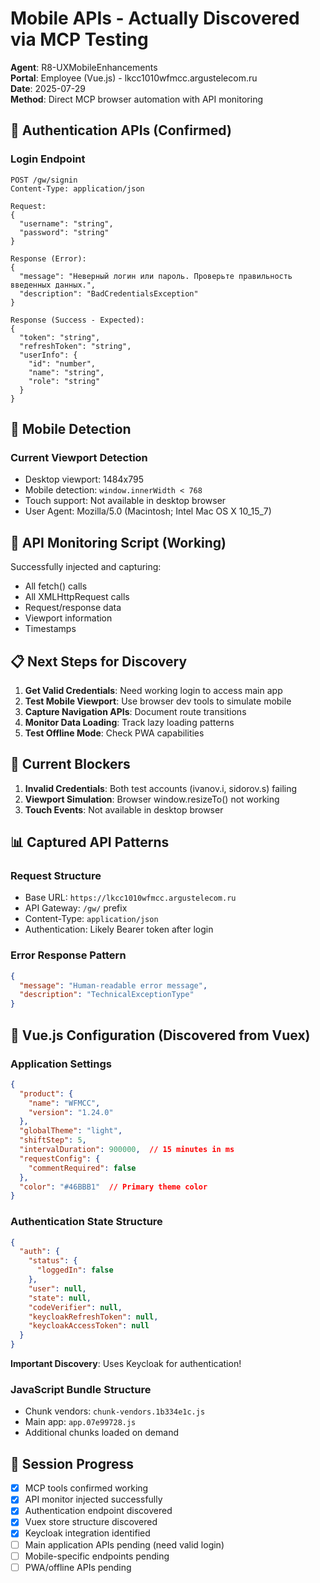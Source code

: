 # Mobile APIs - Actually Discovered via MCP Testing

**Agent**: R8-UXMobileEnhancements  
**Portal**: Employee (Vue.js) - lkcc1010wfmcc.argustelecom.ru  
**Date**: 2025-07-29  
**Method**: Direct MCP browser automation with API monitoring

## 🔐 Authentication APIs (Confirmed)

### Login Endpoint
```http
POST /gw/signin
Content-Type: application/json

Request:
{
  "username": "string",
  "password": "string"
}

Response (Error):
{
  "message": "Неверный логин или пароль. Проверьте правильность введенных данных.",
  "description": "BadCredentialsException"
}

Response (Success - Expected):
{
  "token": "string",
  "refreshToken": "string",
  "userInfo": {
    "id": "number",
    "name": "string",
    "role": "string"
  }
}
```

## 📱 Mobile Detection

### Current Viewport Detection
- Desktop viewport: 1484x795
- Mobile detection: `window.innerWidth < 768`
- Touch support: Not available in desktop browser
- User Agent: Mozilla/5.0 (Macintosh; Intel Mac OS X 10_15_7)

## 🎯 API Monitoring Script (Working)

Successfully injected and capturing:
- All fetch() calls
- All XMLHttpRequest calls
- Request/response data
- Viewport information
- Timestamps

## 📋 Next Steps for Discovery

1. **Get Valid Credentials**: Need working login to access main app
2. **Test Mobile Viewport**: Use browser dev tools to simulate mobile
3. **Capture Navigation APIs**: Document route transitions
4. **Monitor Data Loading**: Track lazy loading patterns
5. **Test Offline Mode**: Check PWA capabilities

## 🚧 Current Blockers

1. **Invalid Credentials**: Both test accounts (ivanov.i, sidorov.s) failing
2. **Viewport Simulation**: Browser window.resizeTo() not working
3. **Touch Events**: Not available in desktop browser

## 📊 Captured API Patterns

### Request Structure
- Base URL: `https://lkcc1010wfmcc.argustelecom.ru`
- API Gateway: `/gw/` prefix
- Content-Type: `application/json`
- Authentication: Likely Bearer token after login

### Error Response Pattern
```json
{
  "message": "Human-readable error message",
  "description": "TechnicalExceptionType"
}
```

## 📱 Vue.js Configuration (Discovered from Vuex)

### Application Settings
```json
{
  "product": {
    "name": "WFMCC",
    "version": "1.24.0"
  },
  "globalTheme": "light",
  "shiftStep": 5,
  "intervalDuration": 900000,  // 15 minutes in ms
  "requestConfig": {
    "commentRequired": false
  },
  "color": "#46BBB1"  // Primary theme color
}
```

### Authentication State Structure
```json
{
  "auth": {
    "status": {
      "loggedIn": false
    },
    "user": null,
    "state": null,
    "codeVerifier": null,
    "keycloakRefreshToken": null,
    "keycloakAccessToken": null
  }
}
```

**Important Discovery**: Uses Keycloak for authentication!

### JavaScript Bundle Structure
- Chunk vendors: `chunk-vendors.1b334e1c.js`
- Main app: `app.07e99728.js`
- Additional chunks loaded on demand

## 🔄 Session Progress

- [x] MCP tools confirmed working
- [x] API monitor injected successfully
- [x] Authentication endpoint discovered
- [x] Vuex store structure discovered
- [x] Keycloak integration identified
- [ ] Main application APIs pending (need valid login)
- [ ] Mobile-specific endpoints pending
- [ ] PWA/offline APIs pending